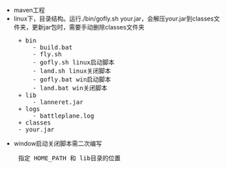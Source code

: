 * maven工程
* linux下，目录结构。运行./bin/gofly.sh your.jar，会解压your.jar到classes文件夹，更新jar包时，需要手动删除classes文件夹
<pre>
    + bin
        - build.bat
        - fly.sh
        - gofly.sh linux启动脚本
        - land.sh linux关闭脚本
        - gofly.bat win启动脚本
        - land.bat win关闭脚本
    + lib
        - lanneret.jar
    + logs
        - battleplane.log
    + classes
    - your.jar
</pre>
* window启动关闭脚本需二次编写
<pre>
    指定 HOME_PATH 和 lib目录的位置
</pre>
